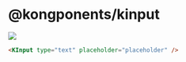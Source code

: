 # @kongponents/kinput

[![](https://img.shields.io/npm/v/@kongponents/kinput.svg?style=flat-square)](https://www.npmjs.com/package/@kongponents/kinput)

```html
<KInput type="text" placeholder="placeholder" />
```
